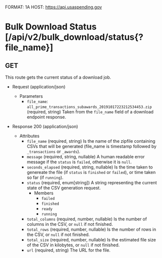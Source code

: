 FORMAT: 1A
HOST: https://api.usaspending.gov

# Bulk Download Status [/api/v2/bulk_download/status{?file_name}]

## GET

This route gets the current status of a download job.
        
+ Request (application/json)
    + Parameters
        + `file_name`: `all_prime_transactions_subawards_20191017223212534453.zip` (required, string) 
        Taken from the `file_name` field of a download endpoint response.

+ Response 200 (application/json)
    + Attributes
        + `file_name` (required, string)
            Is the name of the zipfile containing CSVs that will be generated (file_name is timestamp followed by `_transactions` or `_awards`).
        + `message` (required, string, nullable)
            A human readable error message if the `status` is `failed`, otherwise it is `null`.
        + `seconds_elapsed` (required, string, nullable)
            Is the time taken to genereate the file (if `status` is `finished` or `failed`), or time taken so far (if `running`).
        + `status` (required, enum[string])
            A string representing the current state of the CSV generation request.
            + Members
                + `failed`
                + `finished`
                + `ready`
                + `running`
        + `total_columns` (required, number, nullable)
            Is the number of columns in the CSV, or `null` if not finished.
        + `total_rows` (required, number, nullable)
            Is the number of rows in the CSV, or `null` if not finished.
        + `total_size` (required, number, nullable)
            Is the estimated file size of the CSV in kilobytes, or `null` if not finished.
        + `url` (required, string)
            The URL for the file.
